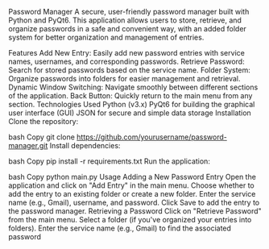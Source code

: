 Password Manager
A secure, user-friendly password manager built with Python and PyQt6. This application allows users to store, retrieve, and organize passwords in a safe and convenient way, with an added folder system for better organization and management of entries.

Features
Add New Entry: Easily add new password entries with service names, usernames, and corresponding passwords.
Retrieve Password: Search for stored passwords based on the service name.
Folder System: Organize passwords into folders for easier management and retrieval.
Dynamic Window Switching: Navigate smoothly between different sections of the application.
Back Button: Quickly return to the main menu from any section.
Technologies Used
Python (v3.x)
PyQt6 for building the graphical user interface (GUI)
JSON for secure and simple data storage
Installation
Clone the repository:

bash
Copy
git clone https://github.com/yourusername/password-manager.git
Install dependencies:

bash
Copy
pip install -r requirements.txt
Run the application:

bash
Copy
python main.py
Usage
Adding a New Password Entry
Open the application and click on "Add Entry" in the main menu.
Choose whether to add the entry to an existing folder or create a new folder.
Enter the service name (e.g., Gmail), username, and password.
Click Save to add the entry to the password manager.
Retrieving a Password
Click on "Retrieve Password" from the main menu.
Select a folder (if you've organized your entries into folders).
Enter the service name (e.g., Gmail) to find the associated password
